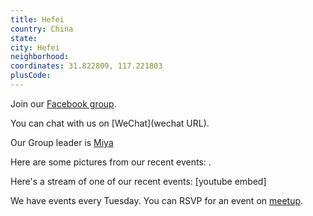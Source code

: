 ```yaml
---
title: Hefei
country: China
state: 
city: Hefei
neighborhood: 
coordinates: 31.822809, 117.221803
plusCode:
---
```

Join our [Facebook group](https://www.facebook.com/groups/free.code.camp.hefei1).

You can chat with us on [WeChat](wechat URL).

Our Group leader is [Miya](freecodecamp.org/miya)

Here are some pictures from our recent events:
![]().

Here's a stream of one of our recent events:
[youtube embed]

We have events every Tuesday. You can RSVP for an event on [meetup](meetupurl).
